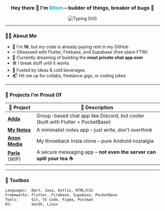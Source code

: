 <!-- Fun intro banner -->
<h3 align="center">
  Hey there 👋 I'm <span style="color:#00bcd4">Ritom</span> – builder of things, breaker of bugs 🐛
</h3>
<p align="center">
  <img src="https://readme-typing-svg.demolab.com?font=Fira+Code&size=22&pause=1000&color=00BCD4&center=true&vCenter=true&width=440&lines=Flutter+Fanboy+%F0%9F%9A%80;Java+%26+Kotlin+Native+%F0%9F%91%BD;Coding+since+I+could+spell+%22print()%22;I+build+apps+for+fun+and+the+future" alt="Typing SVG" />
</p>

---

### 🧑‍💻 About Me

- 👶 I'm **16**, but my code is already paying rent in my GitHub
- 🔥 Obsessed with Flutter, Firebase, and Supabase (free plans FTW)
- 💭 Currently dreaming of building the **most private chat app ever**
- 🛠️ I break stuff until it works
- 🧃 Fueled by ideas & cold beverages
- 📬 Hit me up for collabs, freelance gigs, or coding jokes

---

### 💼 Projects I'm Proud Of

| 🚀 Project | 📝 Description |
|----------|---------------|
| [**Adda**](https://github.com/mister-ritom/adda) | Group-based chat app like Discord, but cooler (built with Flutter + PocketBase) |
| [**My Notes**](https://github.com/mister-ritom/my-notes) | A minimalist notes app – just write, don’t overthink |
| [**Anon Media**](https://github.com/mister-ritom/anon-media) | My throwback Insta clone – pure Android nostalgia |
| [**Parla**](https://github.com/mister-ritom/parla) *(WIP)* | A secure messaging app – **not even the server can spill your tea ☕** |

---

### 🧰 Toolbox

```txt
Languages:  Dart, Java, Kotlin, HTML/CSS
Frameworks: Flutter, Firebase, Supabase, PocketBase
Tools:      Git, VS Code, Figma, Postman
OS:         macOS, Linux
